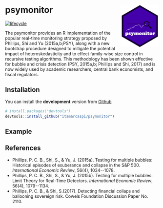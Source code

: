 
<!-- README.md is generated from README.Rmd. Please edit that file -->
psymonitor <img src="man/figures/logo.png" align="right" height=140/>
=====================================================================

[![lifecycle](https://img.shields.io/badge/lifecycle-experimental-orange.svg)](https://www.tidyverse.org/lifecycle/#experimental)

The psymonitor provides an R implementation of the popular real-time monitoring strategy proposed by Phillips, Shi and Yu (2015a,b;PSY), along with a new bootstrap procedure designed to mitigate the potential impact of heteroskedasticity and to effect family-wise size control in recursive testing algorithms. This methodology has been shown effective for bubble and crisis detection (PSY, 2015a,b; Phillips and Shi, 2017) and is now widely used by academic researchers, central bank economists, and fiscal regulators.

Installation
------------

You can install the **development** version from [Github](https://github.com/itamarcaspi/psymonitor/)

``` r
# install.packages("devtools")
devtools::install_github("itamarcaspi/psymonitor")
```

Example
-------

References
----------

-   Phillips, P. C. B., Shi, S., & Yu, J. (2015a). Testing for multiple bubbles: Historical episodes of exuberance and collapse in the S&P 500. *International Economic Review*, 56(4), 1034--1078.
-   Phillips, P. C. B., Shi, S., & Yu, J. (2015b). Testing for multiple bubbles: Limit Theory for Real-Time Detectors. *International Economic Review*, 56(4), 1079--1134.
-   Phillips, P. C. B., & Shi, S.(2017). Detecting financial collaps and ballooning sovereign risk. Cowels Foundation Discussion Paper No. 2110.

